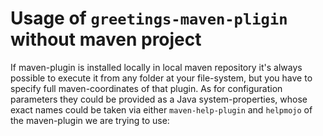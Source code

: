 # Usage of `greetings-maven-pligin` without maven project

If maven-plugin is installed locally in local maven repository
it's always possible to execute it from any folder at your file-system,
but you have to specify full maven-coordinates of that plugin.
As for configuration parameters they could be provided as a Java system-properties,
whose exact names could be taken via either `maven-help-plugin`
and `helpmojo` of the maven-plugin we are trying to use:
